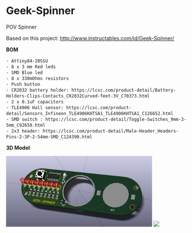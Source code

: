 # Geek-Spinner
POV Spinner


Based on this project: http://www.instructables.com/id/Geek-Spinner/

**BOM**

	- Attiny84-20SSU
	- 8 x 3 mm Red leds
	- SMD Blue led
	- 8 x 330mOhms resistors
	- Push button
	- CR2032 battery holder: https://lcsc.com/product-detail/Battery-Holders-Clips-Contacts_CR2032Curved-feet-3V_C70373.html
	- 2 x 0.1uF capacitors
	- TLE4906 Hall sensor: https://lcsc.com/product-detail/Sensors_Infineon_TLE4906KHTSA1_TLE4906KHTSA1_C126652.html
	- SMD switch : https://lcsc.com/product-detail/Toggle-Switches_9mm-3-5mm_C92658.html
	- 2x3 header: https://lcsc.com/product-detail/Male-Header_Headers-Pins-2-3P-2-54mm-SMD_C124390.html


**3D Model**

<img src="PCB/3D.jpg" width=400> <img src="PCB/PCB.jpg" width=400>





